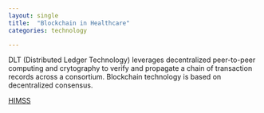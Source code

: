 ```yaml
---
layout: single
title:  "Blockchain in Healthcare"
categories: technology

---
```


DLT (Distributed Ledger Technology) leverages decentralized peer-to-peer computing and crytography to verify and propagate a chain of transaction records across a consortium. Blockchain technology is based on decentralized consensus.

[HIMSS](https://www.himss.org/resources/blockchain-healthcare?utm_source=twitter&utm_medium=social&utm_campaign=blockchain_guide)

